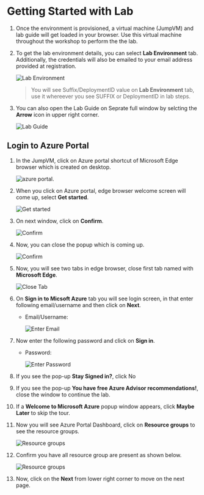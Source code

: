 # Getting Started with Lab

1. Once the environment is provisioned, a virtual machine (JumpVM) and lab guide will get loaded in your browser. Use this virtual machine throughout the workshop to perform the the lab.
1. To get the lab environment details, you can select **Lab Environment** tab. Additionally, the credentials will also be emailed to your email address provided at registration.

   ![](media/gs01.png "Lab Environment")
 
    > You will see Suffix/DeploymentID value on **Lab Environment** tab, use it whereever you see SUFFIX or DeploymentID in lab steps.
 
1. You can also open the Lab Guide on Seprate full window by selcting the **Arrow** icon in upper right corner.

   ![](media/gs02.png "Lab Guide")
 
## Login to Azure Portal
1. In the JumpVM, click on Azure portal shortcut of Microsoft Edge browser which is created on desktop.

   ![azure portal.](media/gs03.png)
   
1. When you click on Azure portal, edge browser welcome screen will come up, select **Get started**.

   ![](media/gs04.png "Get started")
   
1. On next window, click on **Confirm**.

   ![](media/gs05.png "Confirm")
   
1. Now, you can close the popup which is coming up.

   ![](media/gs06.png "Confirm")
   
1. Now, you will see two tabs in edge browser, close first tab named with **Microsoft Edge**.

   ![](media/gs07.png "Close Tab")
   
1. On **Sign in to Micsoft Azure** tab you will see login screen, in that enter following email/username and then click on **Next**. 
   * Email/Username: <inject key="AzureAdUserEmail"></inject>
   
     ![](media/gs08.png "Enter Email")
     
1. Now enter the following password and click on **Sign in**.
   * Password: <inject key="AzureAdUserPassword"></inject>
   
     ![](media/gs09.png "Enter Password")
     
1. If you see the pop-up **Stay Signed in?**, click No

1. If you see the pop-up **You have free Azure Advisor recommendations!**, close the window to continue the lab.

1. If a **Welcome to Microsoft Azure** popup window appears, click **Maybe Later** to skip the tour.
   
1. Now you will see Azure Portal Dashboard, click on **Resource groups** to see the resource groups.

   ![](media/gs10.png "Resource groups")
   
1. Confirm you have all resource group are present as shown below.

   ![](media/gs11.png "Resource groups")
   
1. Now, click on the **Next** from lower right corner to move on the next page.

